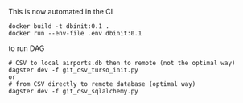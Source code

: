 This is now automated in the CI
```
docker build -t dbinit:0.1 .
docker run --env-file .env dbinit:0.1
```
to run DAG
```
# CSV to local airports.db then to remote (not the optimal way)
dagster dev -f git_csv_turso_init.py
or
# from CSV directly to remote database (optimal way)
dagster dev -f git_csv_sqlalchemy.py 
```
